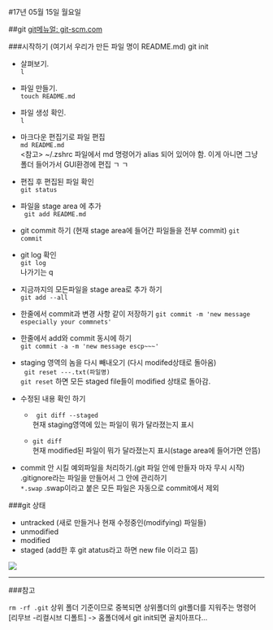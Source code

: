 #17년 05월 15일 월요일

##git
<a href="https://git-scm.com/book/ko/v2">git메뉴얼: git-scm.com</a>

###시작하기 (여기서 우리가 만든 파일 명이 README.md)
	git init
	
- 살펴보기.  
	```l```
	
-  파일 만들기.  
	```touch README.md```

- 파일 생성 확인.  
	```l```

- 마크다운 편집기로 파일 편집   
 	```md README.md```  
   <참고> ~/.zshrc 파일에서 md 명령어가  alias 되어 있어야 함. 이게 아니면 그냥 폴더 들어가서 GUI환경에 편집 ㄱ ㄱ

- 편집 후 편집된 파일 확인    
	```git status	```

- 파일을 stage area 에 추가   
 	``` git add README.md```
	
- git commit 하기 (현재 stage area에 들어간 파일들을 전부 commit)
	```git commit```
	
- git log 확인	
	```git log```  
	나가기는 q
	
- 지금까지의 모든파일을 stage area로 추가 하기   
	```git add --all```

- 한줄에서 commit과 변경 사항 같이 저장하기
	```git commit -m 'new message especially your commnets'```

-  한줄에서 add와 commit 동시에 하기   
	```git commit -a -m 'new message escp~~~' ```
	

- staging 영역의 놈을 다시 빼내오기 (다시 modifed상태로 돌아옴)  
	``` git reset ---.txt(파일명)```  
	``` git reset ``` 하면 모든 staged file들이 modified 상태로 돌아감.
	
- 수정된 내용 확인 하기
	- ``` git diff --staged```  
   현재 staging영역에 있는 파일이 뭐가 달라졌는지 표시
   
	- ```git diff```    
	현재 modified된 파일이 뭐가 달라졌는지 표시(stage area에 들어가면 안뜸)

- commit 안 시킬 예외파일을 처리하기.(git 파일 안에 만들자 마자 무시 시작)
   .gitignore라는 파일을 만들어서 그 안에 관리하기  
   ```*.swap``` .swap이라고 붙은 모든 파일은 자동으로 commit에서 제외
   

###git 상태
- untracked (새로 만들거나 현재 수정중인(modifying) 파일들)
- unmodified
- modified
- staged (add한 후 git atatus라고 하면 new file 이라고 뜸)

<img src="https://git-scm.com/book/en/v2/images/lifecycle.png">






---
###참고

```rm -rf .git``` 상위 폴더 기준이므로 중복되면 상위폴더의 git폴더를 지워주는 명령어 [리무브 -리컬시브 디폴트] -> 홈폴더에서 git init되면 골치아프다...